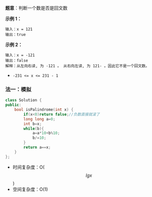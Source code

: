 **题意**：判断一个数是否是回文数

**示例 1：**

```
输入：x = 121
输出：true
```

**示例 2：**

```
输入：x = -121
输出：false
解释：从左向右读, 为 -121 。 从右向左读, 为 121- 。因此它不是一个回文数。
```

- `-231 <= x <= 231 - 1`



### 法一：模拟

```cpp
class Solution {
public:
    bool isPalindrome(int x) {
        if(x<0)return false;//负数直接就滚了
        long long a=0;
        int b=x;
        while(b){
            a=a*10+b%10;
            b/=10;
        }
        return a==x;
    }
};
```

- 时间复杂度：O($$lgx$$)
- 空间复杂度：O(1)